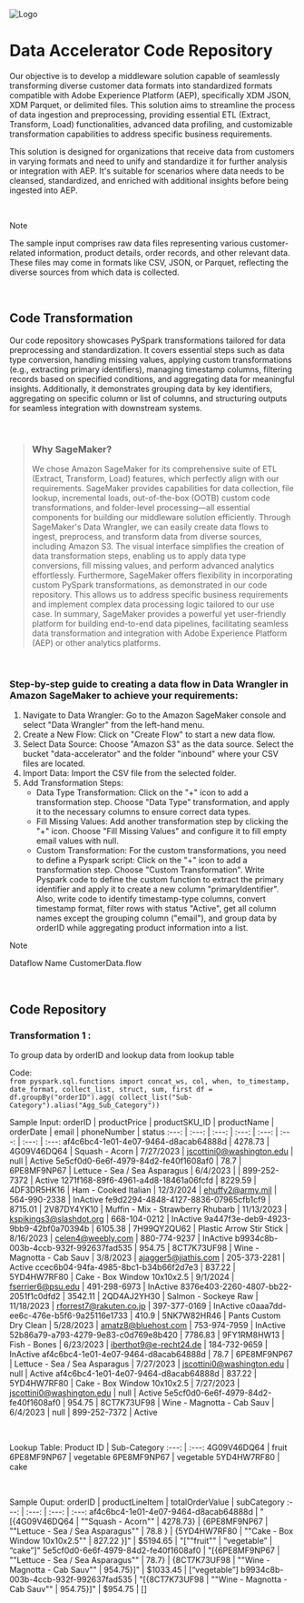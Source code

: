 
![Logo](https://1000logos.net/wp-content/uploads/2021/04/Adobe-logo.png)




# Data Accelerator Code Repository

Our objective is to develop a middleware solution capable of seamlessly transforming diverse customer data formats into standardized formats compatible with Adobe Experience Platform (AEP), specifically XDM JSON, XDM Parquet, or delimited files. This solution aims to streamline the process of data ingestion and preprocessing, providing essential ETL (Extract, Transform, Load) functionalities, advanced data profiling, and customizable transformation capabilities to address specific business requirements.

This solution is designed for organizations that receive data from customers in varying formats and need to unify and standardize it for further analysis or integration with AEP. It's suitable for scenarios where data needs to be cleansed, standardized, and enriched with additional insights before being ingested into AEP.


<br />


> [!NOTE]
> The sample input comprises raw data files representing various customer-related information, product details, order records, and other relevant data. These files may come in formats like CSV, JSON, or Parquet, reflecting the diverse sources from which data is collected.



<br />


## Code Transformation
Our code repository showcases PySpark transformations tailored for data preprocessing and standardization. It covers essential steps such as data type conversion, handling missing values, applying custom transformations (e.g., extracting primary identifiers), managing timestamp columns, filtering records based on specified conditions, and aggregating data for meaningful insights. Additionally, it demonstrates grouping data by key identifiers, aggregating on specific column or list of columns, and structuring outputs for seamless integration with downstream systems.



<br />

> ### Why SageMaker?
> We chose Amazon SageMaker for its comprehensive suite of ETL (Extract, Transform, Load) features, which perfectly align with our requirements. SageMaker provides capabilities for data collection, file lookup, incremental loads, out-of-the-box (OOTB) custom code transformations, and folder-level processing—all essential components for building our middleware solution efficiently.
Through SageMaker's Data Wrangler, we can easily create data flows to ingest, preprocess, and transform data from diverse sources, including Amazon S3. The visual interface simplifies the creation of data transformation steps, enabling us to apply data type conversions, fill missing values, and perform advanced analytics effortlessly.
Furthermore, SageMaker offers flexibility in incorporating custom PySpark transformations, as demonstrated in our code repository. This allows us to address specific business requirements and implement complex data processing logic tailored to our use case.
In summary, SageMaker provides a powerful yet user-friendly platform for building end-to-end data pipelines, facilitating seamless data transformation and integration with Adobe Experience Platform (AEP) or other analytics platforms.

<br />

### Step-by-step guide to creating a data flow in Data Wrangler in Amazon SageMaker to achieve your requirements:
1. Navigate to Data Wrangler: Go to the Amazon SageMaker console and select "Data Wrangler" from the left-hand menu.
2. Create a New Flow: Click on "Create Flow" to start a new data flow.
3. Select Data Source: Choose "Amazon S3" as the data source. Select the bucket "data-accelerator" and the folder "inbound" where your CSV files are located.
4. Import Data: Import the CSV file from the selected folder.
5. Add Transformation Steps:
   - Data Type Transformation: Click on the "+" icon to add a transformation step. Choose "Data Type" transformation, and apply it to the necessary columns to ensure correct data types.
   - Fill Missing Values: Add another transformation step by clicking the "+" icon. Choose "Fill Missing Values" and configure it to fill empty email values with null.
   - Custom Transformation: For the custom transformations, you need to define a Pyspark script: Click on the "+" icon to add a transformation step.  Choose "Custom Transformation". Write Pyspark code to define the custom function to extract the primary identifier and apply it to create a new column "primaryIdentifier". Also, write code to identify timestamp-type columns, convert timestamp format, filter rows with status "Active", get all column names except the grouping column ("email"), and group data by orderID while aggregating product information into a list.

> [!NOTE]
> Dataflow Name
> CustomerData.flow

<br />

## Code Repository
### Transformation 1 :
To group data by orderID and lookup data from lookup table 

Code: <br />
`from pyspark.sql.functions import concat_ws, col, when, to_timestamp, date_format, collect_list, struct, sum, first
df = df.groupBy("orderID").agg(
    collect_list("Sub-Category").alias("Agg_Sub_Category"))`

Sample Input:
orderID | productPrice | productSKU_ID | productName | orderDate | email | phoneNumber | status
:---: | :---: | :---: | :---: | :---: | :---: | :---: | :---:
af4c6bc4-1e01-4e07-9464-d8acab64888d | 4278.73 | 4G09V46DQ64 | Squash - Acorn | 7/27/2023 | jscottini0@washington.edu | null | Active
5e5cf0d0-6e6f-4979-84d2-fe40f1608af0 | 78.7 | 6PE8MF9NP67 | Lettuce - Sea / Sea Asparagus | 6/4/2023 |  | 899-252-7372 | Active
1271f168-89f6-4961-a4d8-18461a06fcfd | 8229.59 | 4DF3DR5HK16 | Ham - Cooked Italian | 12/3/2024 | ehuffy2@army.mil | 564-990-2338 | InActive
fe9d2294-4848-4127-8836-07965cfb1cf9 | 8715.01 | 2V87DY4YK10 | Muffin - Mix - Strawberry Rhubarb | 11/13/2023 | kspikings3@slashdot.org | 668-104-0212 | InActive
9a447f3e-deb9-4923-9bb9-42bf0a70394b | 6105.38 | 7H99QY2QU62 | Plastic Arrow Stir Stick | 8/16/2023 | celen4@weebly.com | 880-774-9237 | InActive
b9934c8b-003b-4ccb-932f-992637fad535 | 954.75 | 8CT7K73UF98 | Wine - Magnotta - Cab Sauv | 3/8/2023 | ajagger5@jiathis.com | 205-373-2281 | Active
ccec6b04-94fa-4985-8bc1-b34b66f2d7e3 | 837.22 | 5YD4HW7RF80 | Cake - Box Window 10x10x2.5 | 9/1/2024 | fserrier6@psu.edu | 491-298-6973 | InActive
8376e403-2260-4807-bb22-2051f1c0dfd2 | 3542.11 | 2QD4AJ2YH30 | Salmon - Sockeye Raw | 11/18/2023 | rforrest7@rakuten.co.jp | 397-377-0169 | InActive
c0aaa7dd-ee6c-476e-b5f6-9a25116e1733 | 410.9 | 5NK7W82HR46 | Pants Custom Dry Clean | 5/28/2023 | amatz8@bluehost.com | 753-974-7959 | InActive
52b86a79-a793-4279-9e83-c0d769e8b420 | 7786.83 | 9FY1RM8HW13 | Fish - Bones | 6/23/2023 | iberthot9@e-recht24.de | 184-732-9659 | InActive
af4c6bc4-1e01-4e07-9464-d8acab64888d | 78.7 | 6PE8MF9NP67 | Lettuce - Sea / Sea Asparagus | 7/27/2023 | jscottini0@washington.edu | null | Active
af4c6bc4-1e01-4e07-9464-d8acab64888d | 837.22 | 5YD4HW7RF80 | Cake - Box Window 10x10x2.5 | 7/27/2023 | jscottini0@washington.edu | null | Active
5e5cf0d0-6e6f-4979-84d2-fe40f1608af0 | 954.75 | 8CT7K73UF98 | Wine - Magnotta - Cab Sauv | 6/4/2023 | null | 899-252-7372 | Active

<br />

Lookup Table:
Product ID | Sub-Category
:---: | :---:
4G09V46DQ64 | fruit
6PE8MF9NP67 | vegetable
6PE8MF9NP67 | vegetable
5YD4HW7RF80 | cake

<br />

Sample Ouput:
orderID | productLineItem | totalOrderValue | subCategory
:---: | :---: | :---: | :---:
af4c6bc4-1e01-4e07-9464-d8acab64888d | "[{4G09V46DQ64 |  ""Squash - Acorn"" |   4278.73} |  {6PE8MF9NP67 |  ""Lettuce - Sea / Sea Asparagus"" |  78.8 } |  {5YD4HW7RF80 |  ""Cake - Box Window 10x10x2.5"" |  827.22 }]" | $5194.65 | "[""fruit"" |  “vegetable” |  “cake”]"
5e5cf0d0-6e6f-4979-84d2-fe40f1608af0 | "[{6PE8MF9NP67 |  ""Lettuce - Sea / Sea Asparagus"" |  78.7} | {8CT7K73UF98 |  ""Wine - Magnotta - Cab Sauv"" |  954.75}]" | $1033.45 | [“vegetable”]
b9934c8b-003b-4ccb-932f-992637fad535 | "[{8CT7K73UF98 | ""Wine - Magnotta - Cab Sauv"" |  954.75}]" | $954.75 | []

  

